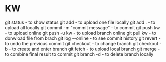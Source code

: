 # KW
git status            -       to show status
git add <file>        -       to upload one file locally
git add .             -        to upload all locally
git commit -m "commit message" - to commit
git push kw <branch>  -        to upload online
git push -u kw <branch> -      to upload branch online
git pull kw <branch>    -      to donwload file from brach
git log --online        -      to see commit history
git revert <hashcode>   -      to undo the previous commit
git checkout <branch>   -      to change branch
git checkout -b <branch>  -    to create and enter branch
git fetch                -     to upload local branch
git merge <branch>        -    to combine final result to commit
git branch -d <branch>    -    to delete branch locally

